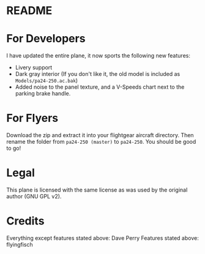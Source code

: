 README
======

For Developers
==============
I have updated the entire plane, it now sports the following new features:

 * Livery support
 * Dark gray interior (If you don't like it, the old model is included as `Models/pa24-250.ac.bak`)
 * Added noise to the panel texture, and a V-Speeds chart next to the parking brake handle.


For Flyers
==========
Download the zip and extract it into your flightgear aircraft directory. Then rename the folder from `pa24-250 (master)` to `pa24-250`. You should be good to go!

Legal
=====
This plane is licensed with the same license as was used by the original author (GNU GPL v2).

Credits
=======
Everything except features stated above: Dave Perry
Features stated above: flyingfisch